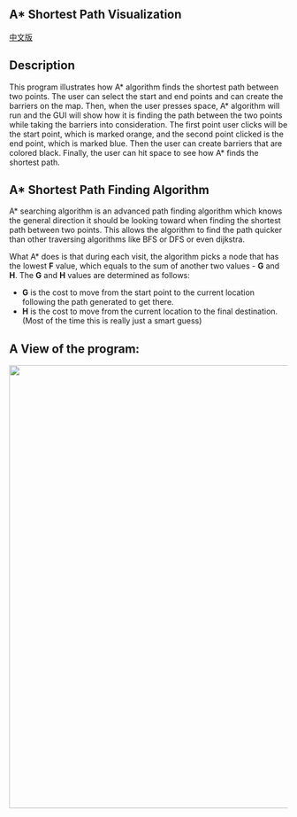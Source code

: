 ## A* Shortest Path Visualization

[中文版]()


## Description 
This program illustrates how A* algorithm finds the shortest path between two points. The user can select the start and end points and can create the barriers on the map. Then, 
when the user presses space, A* algorithm will run and the GUI will show how it is finding the path between the two points while taking the barriers into consideration. The first 
point user clicks will be the start point, which is marked orange, and the second point clicked is the end point, which is marked blue. Then the user can create barriers that 
are colored black. Finally, the user can hit space to see how A* finds the shortest path.

## A* Shortest Path Finding Algorithm
A* searching algorithm is an advanced path finding algorithm which knows the general direction it should be looking toward when finding the shortest path between two points. This
allows the algorithm to find the path quicker than other traversing algorithms like BFS or DFS or even dijkstra.

What A* does is that during each visit, the algorithm picks a node that has the lowest **F** value, which equals to the sum of another two values - **G** and **H**. The **G** and 
**H** values are determined as follows:
  - **G** is the cost to move from the start point to the current location following the path generated to get there. 
  - **H** is the cost to move from the current location to the final destination. (Most of the time this is really just a smart guess)

## A View of the program:

<p align="center">
  <img width="700" height="800" src="https://github.com/RandomY-2/Python-GUI-Games/blob/main/A_Star_Visualization/images/sample.jpg">
</p>
